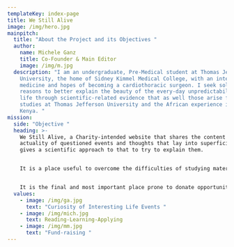 ```yaml
---
templateKey: index-page
title: We Still Alive
image: /img/hero.jpg
mainpitch:
  title: "About the Project and its Objectives "
  author:
    name: Michele Ganz
    title: Co-Founder & Main Editor
    image: /img/m.jpg
  description: "I am an undergraduate, Pre-Medical student at Thomas Jefferson
    University, the home of Sidney Kimmel Medical College, with an interest in
    medicine and hopes of becoming a cardiothoracic surgeon. I seek solid
    reasons to better explain the beauty of the every-day unpredictability of
    life through scientific-related evidence that as well those arise from the
    studies at Thomas Jefferson University and the African experience in Kikuyu,
    Kenya. "
mission:
  side: "Objective "
  heading: >-
    We Still Alive, a Charity-intended website that shares the content of Kenyan
    actuality of questioned events and thoughts that lay into superficiality and
    gives a scientific approach to that to try to explain them. 


    It is a place useful to overcome the difficulties of studying material not yet enjoyed at the university level. 


    It is the final and most important place prone to donate opportunities never had before to persons most in need in Kenya. 
  values:
    - image: /img/ga.jpg
      text: "Curiosity of Interesting Life Events "
    - image: /img/mich.jpg
      text: Reading-Learning-Applying
    - image: /img/mm.jpg
      text: "Fund-raising "
---
```

